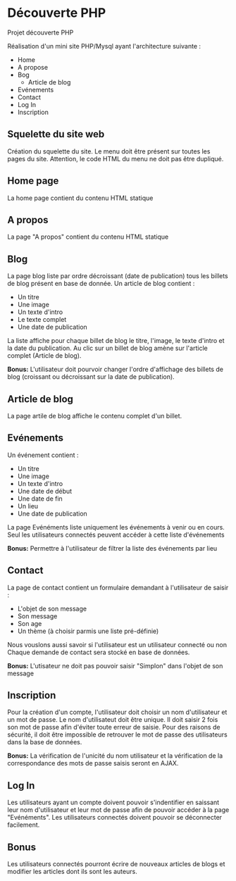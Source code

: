 # Découverte PHP
Projet découverte PHP

Réalisation d'un mini site PHP/Mysql ayant l'architecture suivante : 

- Home
- A propose
- Bog
  - Article de blog
- Evénements
- Contact
- Log In
- Inscription

## Squelette du site web
Création du squelette du site.
Le menu doit être présent sur toutes les pages du site. Attention, le code HTML du menu ne doit pas être dupliqué.

## Home page
La home page contient du contenu HTML statique

## A propos
La page "A propos" contient du contenu HTML statique

## Blog
La page blog liste par ordre décroissant (date de publication) tous les billets de blog présent en base de donnée.
Un article de blog contient : 
- Un titre
- Une image
- Un texte d'intro
- Le texte complet
- Une date de publication

La liste affiche pour chaque billet de blog le titre, l'image, le texte d'intro et la date du publication.
Au clic sur un billet de blog amène sur l'article complet (Article de blog).

**Bonus:** L'utilisateur doit pourvoir changer l'ordre d'affichage des billets de blog (croissant ou décroissant sur la date de publication).

## Article de blog
La page artile de blog affiche le contenu complet d'un billet.

## Evénements
Un événement contient : 
- Un titre
- Une image
- Un texte d'intro
- Une date de début
- Une date de fin
- Un lieu
- Une date de publication

La page Evénéments liste uniquement les événements à venir ou en cours.
Seul les utilisateurs connectés peuvent accéder à cette liste d'événements

**Bonus:** Permettre à l'utilisateur de filtrer la liste des événements par lieu

## Contact
La page de contact contient un formulaire demandant à l'utilisateur de saisir : 
- L'objet de son message
- Son message
- Son age
- Un thème (à choisir parmis une liste pré-définie)

Nous vouslons aussi savoir si l'utilisateur est un utilisateur connecté ou non
Chaque demande de contact sera stocké en base de données.  

**Bonus:** L'utisateur ne doit pas pouvoir saisir "Simplon" dans l'objet de son message

## Inscription
Pour la création d'un compte, l'utilisateur doit choisir un nom d'utilisateur et un mot de passe.
Le nom d'utilisateut doit être unique.
Il doit saisir 2 fois son mot de passe afin d'éviter toute erreur de saisie.
Pour des raisons de sécurité, il doit être impossible de retrouver le mot de passe des utilisateurs dans la base de données.

**Bonus:** La vérification de l'unicité du nom utilisateur et la vérification de la correspondance des mots de passe saisis seront  en AJAX.

## Log In
Les utilisateurs ayant un compte doivent pouvoir s'indentifier en saissant leur nom d'utilisateur et leur mot de passe afin de pouvoir accéder à la page "Evénéments".
Les utilisateurs connectés doivent pouvoir se déconnecter facilement.

## Bonus
Les utilisateurs connectés pourront écrire de nouveaux articles de blogs et modifier les articles dont ils sont les auteurs.
